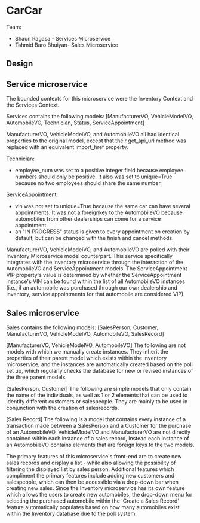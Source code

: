 # CarCar

Team:

* Shaun Ragasa - Services Microservice
* Tahmid Baro Bhuiyan- Sales Microservice

## Design

## Service microservice

The bounded contexts for this microservice were the Inventory Context and the Services Context.

Services contains the following models:
[ManufacturerVO, VehicleModelVO, AutomobileVO, Technician, Status, ServiceAppointment]

ManufacturerVO, VehicleModelVO, and AutomobileVO all had identical properties to the original model, except that their get_api_url method was replaced with an equivalent import_href property.

Technician:
  - employee_num was set to a positive integer field because employee numbers should only be positive. It also was set to unique=True because no two employees should share the same number.

ServiceAppointment:
  - vin was not set to unique=True because the same car can have several appointments. It was not a foreignkey to the AutomobileVO because automobiles from other dealerships can come for a service appointment.
  - an "IN PROGRESS" status is given to every appointment on creation by default, but can be changed with the finish and cancel methods.

ManufacturerVO, VehicleModelVO, and AutomobileVO are polled with their Inventory Microservice model counterpart. This service specifically integrates with the inventory microservice through the interaction of the AutomobileVO and ServiceAppointment models. The ServiceAppointment VIP property's value is determined by whether the ServiceAppointment instance's VIN can be found within the list of all AutomobileVO instances (i.e., if an automobile was purchased through our own dealership and inventory, service appointments for that automobile are considered VIP).

## Sales microservice

Sales contains the following models:
[SalesPerson, Customer, ManufacturerVO, VehicleModelVO, AutomobileVO, SalesRecord]

[ManufacturerVO, VehicleModelVO,  AutomobileVO]
The following are not models with which we manually create instances. They inherit the properties of their parent model which exists within the Inventory microservice, and the instances are automatically created based on the poll set up, which regularly checks the database for new or revised instances of the three parent models.

[SalesPerson,  Customer]
The following are simple models that only contain the name of the individuals, as well as 1 or 2 elements that can be used to identify different customers or salespeople. They are mainly to be used in conjunction with the creation of salesrecords.

[Sales Record]
The following is a model that contains every instance of a transaction made between a SalesPerson and a Customer for the purchase of an AutomobileVO. VehicleModelVO and ManufacturerVO are not directly contained within each instance of a sales record, instead each instance of an AutomobileVO contains elements that are foreign keys to the two models.

The primary features of this microservice's front-end are to create new sales records and display a list - while also allowing the possibility of filtering the displayed list by sales person. Additional features which compliment the primary features include adding new customers and salespeople, which can then be accessible via a drop-down bar when creating new sales. Since the Inventory microservice has its own feature which allows the users to create new automobiles, the drop-down menu for selecting the purchased automobile within the 'Create a Sales Record' feature automatically populates based on how many automobiles exist within the Inventory database due to the poll system.
